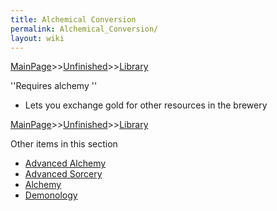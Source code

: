 ```yaml
---
title: Alchemical Conversion
permalink: Alchemical_Conversion/
layout: wiki
---
```


[MainPage](/keeperrl_wiki/ "wikilink")>>[Unfinished](/keeperrl_wiki/Unfinished "wikilink")>>[Library](/keeperrl_wiki/Library "wikilink")

''Requires alchemy
'' 
- Lets you exchange gold for other resources in the brewery

[MainPage](/keeperrl_wiki/ "wikilink")>>[Unfinished](/keeperrl_wiki/Unfinished "wikilink")>>[Library](/keeperrl_wiki/Library "wikilink")

Other items in this section
-    [Advanced Alchemy](/keeperrl_wiki/Advanced_Alchemy "wikilink")
-    [Advanced Sorcery](/keeperrl_wiki/Advanced_Sorcery "wikilink")
-    [Alchemy](/keeperrl_wiki/Alchemy "wikilink")
-    [Demonology](/keeperrl_wiki/Demonology "wikilink")
